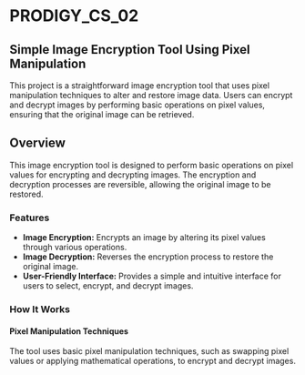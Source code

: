 # PRODIGY_CS_02

## Simple Image Encryption Tool Using Pixel Manipulation

This project is a straightforward image encryption tool that uses pixel manipulation techniques to alter and restore image data. Users can encrypt and decrypt images by performing basic operations on pixel values, ensuring that the original image can be retrieved.

## Overview

This image encryption tool is designed to perform basic operations on pixel values for encrypting and decrypting images. The encryption and decryption processes are reversible, allowing the original image to be restored.

### Features

- **Image Encryption:** Encrypts an image by altering its pixel values through various operations.
- **Image Decryption:** Reverses the encryption process to restore the original image.
- **User-Friendly Interface:** Provides a simple and intuitive interface for users to select, encrypt, and decrypt images.

### How It Works

#### Pixel Manipulation Techniques

The tool uses basic pixel manipulation techniques, such as swapping pixel values or applying mathematical operations, to encrypt and decrypt images.
